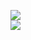 [![](https://img.shields.io/badge/Made%20With-Github%20Spray-lightgrey.svg?style=for-the-badge&logo=github)](https://github.com/Annihil/github-spray#501)  
[![](https://i.imgur.com/2DrTn0Z.gif)](https://github.com/Annihil/github-spray)